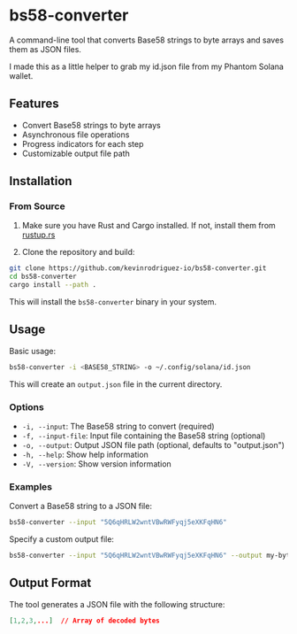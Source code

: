 # bs58-converter

A command-line tool that converts Base58 strings to byte arrays and saves them as JSON files.

I made this as a little helper to grab my id.json file from my Phantom Solana wallet.

## Features

- Convert Base58 strings to byte arrays
- Asynchronous file operations
- Progress indicators for each step
- Customizable output file path

## Installation

### From Source

1. Make sure you have Rust and Cargo installed. If not, install them from [rustup.rs](https://rustup.rs/)

2. Clone the repository and build:
```bash
git clone https://github.com/kevinrodriguez-io/bs58-converter.git
cd bs58-converter
cargo install --path .
```

This will install the `bs58-converter` binary in your system.

## Usage

Basic usage:
```bash
bs58-converter -i <BASE58_STRING> -o ~/.config/solana/id.json
```

This will create an `output.json` file in the current directory.

### Options

- `-i, --input`: The Base58 string to convert (required)
- `-f, --input-file`: Input file containing the Base58 string (optional)
- `-o, --output`: Output JSON file path (optional, defaults to "output.json")
- `-h, --help`: Show help information
- `-V, --version`: Show version information

### Examples

Convert a Base58 string to a JSON file:
```bash
bs58-converter --input "5Q6qHRLW2wntVBwRWFyqj5eXKFqHN6"
```

Specify a custom output file:
```bash
bs58-converter --input "5Q6qHRLW2wntVBwRWFyqj5eXKFqHN6" --output my-bytes.json
```

## Output Format

The tool generates a JSON file with the following structure:
```json
[1,2,3,...]  // Array of decoded bytes
```
